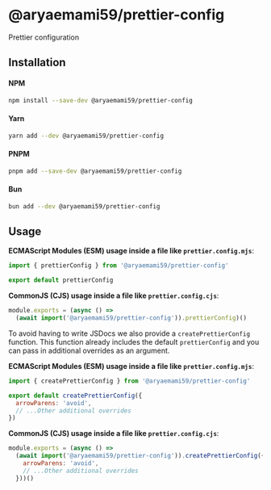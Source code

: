 # @aryaemami59/prettier-config

Prettier configuration

## Installation

#### NPM

```bash
npm install --save-dev @aryaemami59/prettier-config
```

#### Yarn

```bash
yarn add --dev @aryaemami59/prettier-config
```

#### PNPM

```bash
pnpm add --save-dev @aryaemami59/prettier-config
```

#### Bun

```bash
bun add --dev @aryaemami59/prettier-config
```

## Usage

**ECMAScript Modules (ESM) usage inside a file like `prettier.config.mjs`**:

```js
import { prettierConfig } from '@aryaemami59/prettier-config'

export default prettierConfig
```

**CommonJS (CJS) usage inside a file like `prettier.config.cjs`**:

```js
module.exports = (async () =>
  (await import('@aryaemami59/prettier-config')).prettierConfig)()
```

To avoid having to write JSDocs we also provide a `createPrettierConfig` function. This function already includes the default `prettierConfig` and you can pass in additional overrides as an argument.

**ECMAScript Modules (ESM) usage inside a file like `prettier.config.mjs`**:

```js
import { createPrettierConfig } from '@aryaemami59/prettier-config'

export default createPrettierConfig({
  arrowParens: 'avoid',
  // ...Other additional overrides
})
```

**CommonJS (CJS) usage inside a file like `prettier.config.cjs`**:

```js
module.exports = (async () =>
  (await import('@aryaemami59/prettier-config')).createPrettierConfig({
    arrowParens: 'avoid',
    // ...Other additional overrides
  }))()
```
